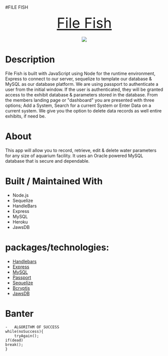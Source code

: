 #FILE FISH

<p align="center">
  <!-- <b>Visit Live Site</b><br> -->
  <a href="https://file-fish.herokuapp.com/" style="font-size: 45px">File Fish</a> 
  <br><br>
  <img src="public/img/fileFish-dashboard.png">
</p>

# Description

File Fish is built with JavaScript using Node for the runtime environment, Express to connect to our server, sequelize to template our database & MySQL as our database platform. We are using passport to authenticate a user from the initial window. If the user is authenticated, they will be granted access to the exhibit database & parameters stored in the database. From the members landing page or "dashboard" you are presented with three options; Add a System, Search for a current System or Enter Data on a current system. We give you the option to delete data records as well entire exhibits, if need be.

# About

This app will allow you to record, retrieve, edit & delete water parameters for any size of aquarium facility.
It uses an Oracle powered MySQL database that is secure and dependable.

# Built / Maintained With

- Node.js
- Sequelize
- HandleBars
- Express
- MySQL
- Heroku
- JawsDB

# packages/technologies:

- [Handlebars](https://www.npmjs.com/package/handlebars)
- [Express](https://www.npmjs.com/package/express)
- [MySQL](https://www.npmjs.com/package/mysql)
- [Passport](https://www.npmjs.com/package/passport)
- [Sequelize](https://www.npmjs.com/package/sequelize)
- [Bcryptjs](https://www.npmjs.com/package/bcryptjs)
- [JawsDB](https://elements.heroku.com/addons/jawsdb)

# Banter

    -   ALGORITHM OF SUCCESS
    while(noSuccess){
        tryAgain();
    if(dead)
    break();
    }
